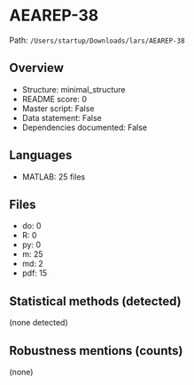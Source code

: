 # AEAREP-38

Path: `/Users/startup/Downloads/lars/AEAREP-38`

## Overview
- Structure: minimal_structure
- README score: 0
- Master script: False
- Data statement: False
- Dependencies documented: False

## Languages
- MATLAB: 25 files

## Files
- do: 0
- R: 0
- py: 0
- m: 25
- md: 2
- pdf: 15

## Statistical methods (detected)
(none detected)

## Robustness mentions (counts)
(none)